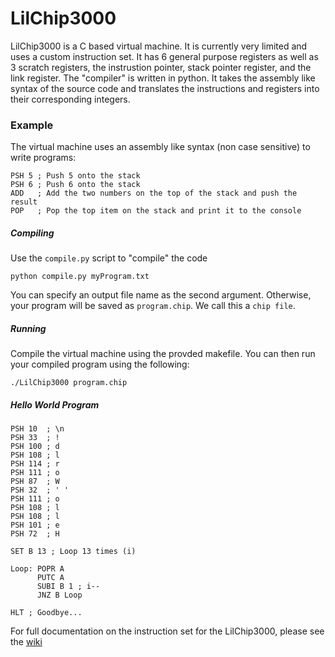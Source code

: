 # LilChip3000
LilChip3000 is a C based virtual machine. It is currently very limited and uses a custom instruction set. It has 6 general purpose registers as well as 3 scratch registers, the instrustion pointer, stack pointer register, and the link register. The "compiler" is written in python. It takes the assembly like syntax of the source code and translates the instructions and registers into their corresponding integers.

### Example
The virtual machine uses an assembly like syntax (non case sensitive) to write programs:

    PSH 5 ; Push 5 onto the stack
    PSH 6 ; Push 6 onto the stack
    ADD   ; Add the two numbers on the top of the stack and push the result
    POP   ; Pop the top item on the stack and print it to the console

##### Compiling
Use the `compile.py` script to "compile" the code

    python compile.py myProgram.txt

You can specify an output file name as the second argument. Otherwise, your program will be saved as `program.chip`. We call this a `chip file`.

##### Running
Compile the virtual machine using the provded makefile. You can then run your compiled program using the following:

    ./LilChip3000 program.chip

##### Hello World Program

    PSH 10  ; \n
    PSH 33  ; !
    PSH 100 ; d
    PSH 108 ; l
    PSH 114 ; r
    PSH 111 ; o
    PSH 87  ; W
    PSH 32  ; ' '
    PSH 111 ; o
    PSH 108 ; l
    PSH 108 ; l
    PSH 101 ; e
    PSH 72  ; H
    
    SET B 13 ; Loop 13 times (i)

    Loop: POPR A
          PUTC A
          SUBI B 1 ; i--
          JNZ B Loop
    
    HLT ; Goodbye...


For full documentation on the instruction set for the LilChip3000, please see the [wiki](https://github.com/SlayterDev/LilChip3000/wiki)
